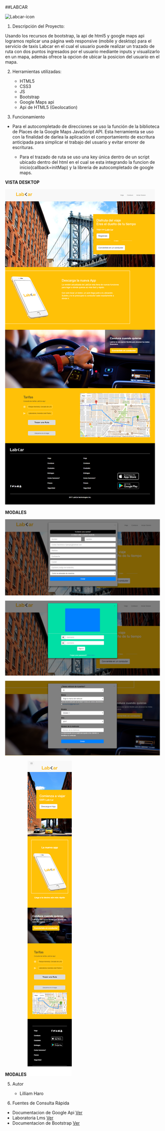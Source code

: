 ##LABCAR

![Labcar-icon](assets/images/logoForma.png)

1. Descripción del Proyecto:

Usando los recursos de bootstrap, la api de html5 y google maps api logramos replicar una página web responsive (mobile y desktop) para el servicio de taxis Labcar en el cual el usuario puede realizar un trazado de ruta con dos puntos ingresados por el usuario mediante inputs y visualizarlo en un mapa, además ofrece la opcion de ubicar la posicion del usuario en el mapa.

2. Herramientas utilizadas:
	- HTML5
	- CSS3
	- JS
	- Bootstrap
	- Google Maps api
	- Api de HTML5 (Geolocation)

3. Funcionamiento

  - Para el autocompletado de direcciones se uso la función de la biblioteca de Places de la Google Maps JavaScript API. Esta herramienta se uso con la finalidad de darlea la aplicación el comportamiento de escritura anticipada para simplicar el trabajo del usuario y evitar errorer de escrituras.

	- Para el trazado de ruta se uso una key única dentro de un script ubicado dentro del html en el cual se esta integrando la funcion de inicio(callback=initMap) y la libreria de autocompletado de google maps.

**VISTA DESKTOP**

![Recursos](assets/images/desktop.png)

**MODALES**

![Recursos](assets/images/modal-1.png)

![Recursos](assets/images/modal-2.png)

![Recursos](assets/images/modal-3.png)

**MODALES**
![Recursos](assets/images/mobile.png)

5. Autor
	- Lilliam Haro

6. Fuentes de Consulta Rápida
 - Documentacion de Google Api [Ver](https://developers.google.com/maps/documentation/?hl=es-419)
 - Laboratoria Lms [Ver](https://lms.laboratoria.la/)
 - Documentacion de Bootstrap [Ver](https://getbootstrap.com/docs/3.3/getting-started/)
